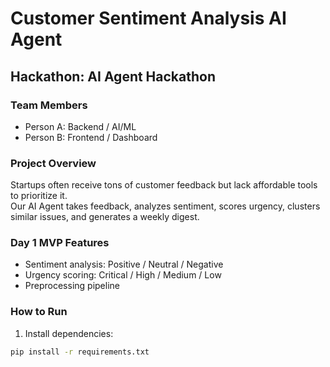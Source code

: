 # Customer Sentiment Analysis AI Agent

## Hackathon: AI Agent Hackathon

### Team Members
- Person A: Backend / AI/ML
- Person B: Frontend / Dashboard

### Project Overview
Startups often receive tons of customer feedback but lack affordable tools to prioritize it.  
Our AI Agent takes feedback, analyzes sentiment, scores urgency, clusters similar issues, and generates a weekly digest.

### Day 1 MVP Features
- Sentiment analysis: Positive / Neutral / Negative
- Urgency scoring: Critical / High / Medium / Low
- Preprocessing pipeline

### How to Run
1. Install dependencies:  
```bash
pip install -r requirements.txt
